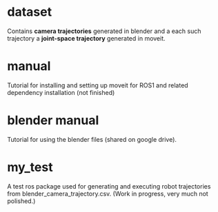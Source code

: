 # dataset
Contains **camera trajectories** generated in blender and a each such trajectory a **joint-space trajectory** generated in moveit.

# manual
Tutorial for installing and setting up moveit for ROS1 and related dependency installation (not finished)

# blender manual
Tutorial for using the blender files (shared on google drive).

# my_test
A test ros package used for generating and executing robot trajectories from blender_camera_trajectory.csv.
(Work in progress, very much not polished.)